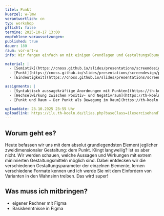 ```yaml
---
titel: Punkt
kuerzel: w-lmw
verantwortlich: cn
typ: workshop
pflicht: false
termine: 2025-10-17 13:00
empfohlene-voraussetzungen:
published: true
dauer: 180
raum: vor-ort-w
info: Wir fangen einfach an mit einigen Grundlagen und Gestaltungsübungen rund um den Punkt.

material: |
  - [Semiotik](https://cnoss.github.io/slides/presentations/screendesign/semiotik/)
  - [Punkt](https://cnoss.github.io/slides/presentations/screendesign/punkt/)
  - [Eindeutigkeit](https://cnoss.github.io/slides/presentations/screendesign/eindeutigkeit/)

assignments: |
  - [Syntaktisch aussagekräftige Anordnungen mit Punkten](https://th-koeln.github.io/mi-bachelor-screendesign/assignments/basics-anordnungen-mit-punkten/)
  - [Wechselwirkung zwischen Positiv- und Negativraum](https://th-koeln.github.io/mi-bachelor-screendesign/assignments/basics-punkt-positiv-negativ/)
  - [Punkt und Raum – Der Punkt als Bewegung im Raum](https://th-koeln.github.io/mi-bachelor-screendesign/assignments/basics-punkt-im-raum/)

uploaddate: 23.10.2025 23:55 Uhr
uploadlink: https://ilu.th-koeln.de/ilias.php?baseClass=ilexercisehandlergui&cmdNode=cw:nq&cmdClass=ilObjExerciseGUI&cmd=showOverview&ref_id=679317
---
```


## Worum geht es?

Heute befassen wir uns mit dem absolut grundlegendsten Element jeglicher zweidimensionaler Gestaltung: dem Punkt. Klingt langweilig? Ist es aber nicht. Wir werden schauen, welche Aussagen und Wirkungen mit extrem minimierten Gestaltungsmitteln möglich sind. Dabei entdecken wir die verschiedenen Gestaltungsparameter der einzelnen Elemente, lernen verschiedene Formate kennen und ich werde Sie mit dem Einfordern von Varianten in den Wahnsinn treiben. Das wird super!

## Was muss ich mitbringen?
- eigener Rechner mit Figma
- Basiskenntnisse in Figma

<!-- ## Mitschnitte

Die Mitschnitte der Session liegen im [Ilias](https://ilias.th-koeln.de/goto.php?target=fold_2049885&client_id=ILIAS_FH_Koeln). -->


<!--
## Sie haben keinen Rechner?
Kein Problem, denn wir haben welche. Allerdings nur Macs. Uuuuuhh. Wenn Sie einen brauchen, bitte rechtzeitig an Volker Schaefer wenden. Unsere Rechner können nur für die Workshops und Trainings ausgeliehen werden. Im MI Pool stehen aber immer Rechner für Sie bereit.
-->
